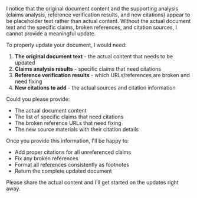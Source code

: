 I notice that the original document content and the supporting analysis (claims analysis, reference verification results, and new citations) appear to be placeholder text rather than actual content. Without the actual document text and the specific claims, broken references, and citation sources, I cannot provide a meaningful update.

To properly update your document, I would need:

1. **The original document text** - the actual content that needs to be updated
2. **Claims analysis results** - specific claims that need citations
3. **Reference verification results** - which URLs/references are broken and need fixing
4. **New citations to add** - the actual sources and citation information

Could you please provide:
- The actual document content
- The list of specific claims that need citations
- The broken reference URLs that need fixing
- The new source materials with their citation details

Once you provide this information, I'll be happy to:
- Add proper citations for all unreferenced claims
- Fix any broken references
- Format all references consistently as footnotes
- Return the complete updated document

Please share the actual content and I'll get started on the updates right away.